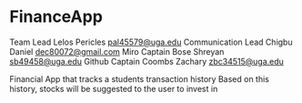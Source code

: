 # FinanceApp

Team Lead	          Lelos	Pericles	   pal45579@uga.edu
Communication Lead	Chigbu	Daniel	   dec80072@gmail.com
Miro Captain	      Bose	Shreyan	     sb49458@uga.edu
Github Captain	    Coombs	Zachary	   zbc34515@uga.edu


Financial App that tracks a students transaction history 
Based on this history, stocks will be suggested to the user to invest in
